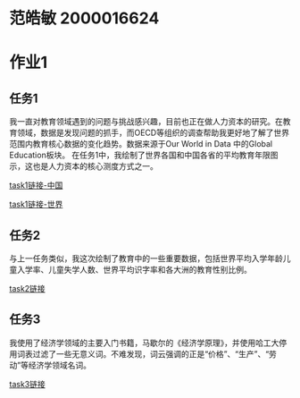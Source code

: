 # 范皓敏 2000016624

# 作业1
## 任务1
我一直对教育领域遇到的问题与挑战感兴趣，目前也正在做人力资本的研究。在教育领域，数据是发现问题的抓手，而OECD等组织的调查帮助我更好地了解了世界范围内教育核心数据的变化趋势。数据来源于Our World in Data 中的Global Education板块。
在任务1中，我绘制了世界各国和中国各省的平均教育年限图示，这也是人力资本的核心测度方式之一。

[task1链接-中国](map_China.html)

[task1链接-世界](map_world.html)

## 任务2
与上一任务类似，我这次绘制了教育中的一些重要数据，包括世界平均入学年龄儿童入学率、儿童失学人数、世界平均识字率和各大洲的教育性别比例。

[task2链接](page_simple_layout.html)
## 任务3
我使用了经济学领域的主要入门书籍，马歇尔的《经济学原理》，并使用哈工大停用词表过滤了一些无意义词。不难发现，词云强调的正是“价格”、“生产”、“劳动”等经济学领域名词。

[task3链接](wordfreq_rd_file.html)
